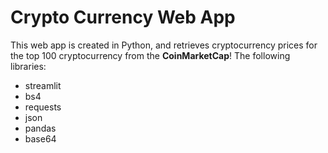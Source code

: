 # Crypto Currency Web App

This web app is created in Python, and retrieves cryptocurrency prices for the top 100 cryptocurrency from the **CoinMarketCap**!
The following libraries:
* streamlit
* bs4
* requests
* json
* pandas
* base64
